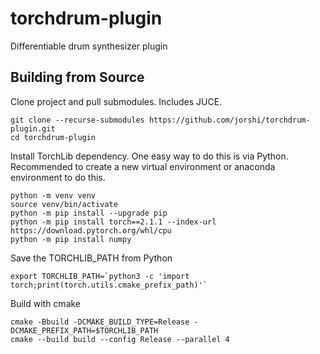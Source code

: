 # torchdrum-plugin
Differentiable drum synthesizer plugin

## Building from Source

Clone project and pull submodules. Includes JUCE.
```
git clone --recurse-submodules https://github.com/jorshi/torchdrum-plugin.git
cd torchdrum-plugin
```

Install TorchLib dependency. One easy way to do this is via Python. Recommended to
create a new virtual environment or anaconda environment to do this.
```
python -m venv venv
source venv/bin/activate
python -m pip install --upgrade pip
python -m pip install torch==2.1.1 --index-url https://download.pytorch.org/whl/cpu
python -m pip install numpy
```

Save the TORCHLIB_PATH from Python
```
export TORCHLIB_PATH=`python3 -c 'import torch;print(torch.utils.cmake_prefix_path)'`
```

Build with cmake
```
cmake -Bbuild -DCMAKE_BUILD_TYPE=Release -DCMAKE_PREFIX_PATH=$TORCHLIB_PATH
cmake --build build --config Release --parallel 4
```
